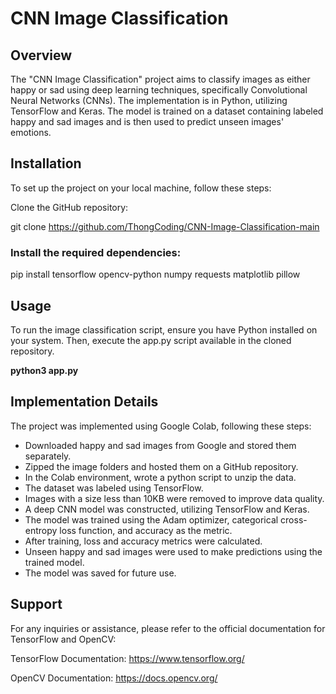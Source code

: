 
# CNN Image Classification

## Overview

The "CNN Image Classification" project aims to classify images as either happy or sad using deep learning techniques, specifically Convolutional Neural Networks (CNNs). The implementation is in Python, utilizing TensorFlow and Keras. The model is trained on a dataset containing labeled happy and sad images and is then used to predict unseen images' emotions.

## Installation

To set up the project on your local machine, follow these steps:

Clone the GitHub repository:

git clone https://github.com/ThongCoding/CNN-Image-Classification-main


### Install the required dependencies:

pip install tensorflow opencv-python numpy requests matplotlib pillow

## Usage

To run the image classification script, ensure you have Python installed on your system. Then, execute the  app.py script available in the cloned repository.

**python3 app.py**

## Implementation Details

The project was implemented using Google Colab, following these steps:

* Downloaded happy and sad images from Google and stored them separately.
* Zipped the image folders and hosted them on a GitHub repository.
* In the Colab environment, wrote a python script to unzip the data.
* The dataset was labeled using TensorFlow.
* Images with a size less than 10KB were removed to improve data quality.
* A deep CNN model was constructed, utilizing TensorFlow and Keras.
* The model was trained using the Adam optimizer, categorical cross-entropy loss function, and accuracy as the metric.
* After training, loss and accuracy metrics were calculated.
* Unseen happy and sad images were used to make predictions using the trained model.
* The model was saved for future use.


## Support

For any inquiries or assistance, please refer to the official documentation for TensorFlow and OpenCV:

TensorFlow Documentation: https://www.tensorflow.org/

OpenCV Documentation: https://docs.opencv.org/
